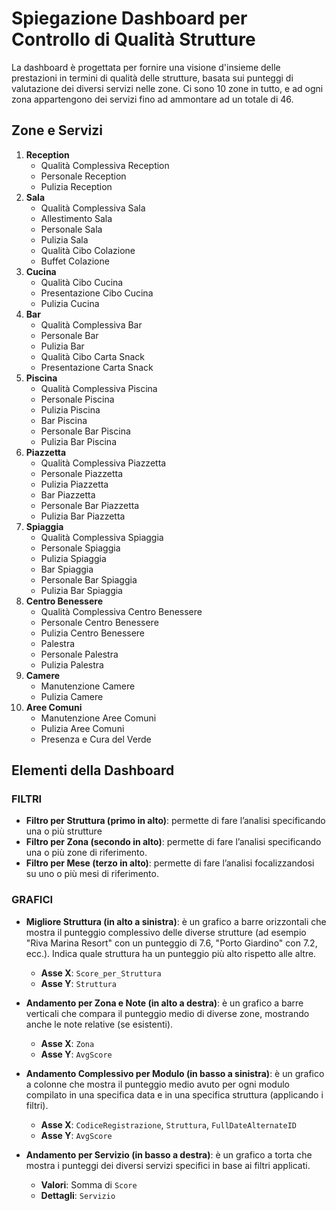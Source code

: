 # Spiegazione Dashboard per Controllo di Qualità Strutture

La dashboard è progettata per fornire una visione d'insieme delle prestazioni in termini di qualità delle strutture, basata sui punteggi di valutazione dei diversi servizi nelle zone. Ci sono 10 zone in tutto, e ad ogni zona appartengono dei servizi fino ad ammontare ad un totale di 46.

## Zone e Servizi

1. **Reception**
   - Qualità Complessiva Reception
   - Personale Reception
   - Pulizia Reception
2. **Sala**
   - Qualità Complessiva Sala
   - Allestimento Sala
   - Personale Sala
   - Pulizia Sala
   - Qualità Cibo Colazione
   - Buffet Colazione
3. **Cucina**
   - Qualità Cibo Cucina
   - Presentazione Cibo Cucina
   - Pulizia Cucina
4. **Bar**
   - Qualità Complessiva Bar
   - Personale Bar
   - Pulizia Bar
   - Qualità Cibo Carta Snack
   - Presentazione Carta Snack
5. **Piscina**
   - Qualità Complessiva Piscina
   - Personale Piscina
   - Pulizia Piscina
   - Bar Piscina
   - Personale Bar Piscina
   - Pulizia Bar Piscina
6. **Piazzetta**
   - Qualità Complessiva Piazzetta
   - Personale Piazzetta
   - Pulizia Piazzetta
   - Bar Piazzetta
   - Personale Bar Piazzetta
   - Pulizia Bar Piazzetta
7. **Spiaggia**
   - Qualità Complessiva Spiaggia
   - Personale Spiaggia
   - Pulizia Spiaggia
   - Bar Spiaggia
   - Personale Bar Spiaggia
   - Pulizia Bar Spiaggia
8. **Centro Benessere**
   - Qualità Complessiva Centro Benessere
   - Personale Centro Benessere
   - Pulizia Centro Benessere
   - Palestra
   - Personale Palestra
   - Pulizia Palestra
9. **Camere**
   - Manutenzione Camere
   - Pulizia Camere
10. **Aree Comuni**
    - Manutenzione Aree Comuni
    - Pulizia Aree Comuni
    - Presenza e Cura del Verde

## Elementi della Dashboard

### FILTRI
- **Filtro per Struttura (primo in alto)**: permette di fare l’analisi specificando una o più strutture 
- **Filtro per Zona (secondo in alto)**: permette di fare l’analisi specificando una o più zone di riferimento.
- **Filtro per Mese (terzo in alto)**: permette di fare l’analisi focalizzandosi su uno o più mesi di riferimento.

### GRAFICI
- **Migliore Struttura (in alto a sinistra)**: è un grafico a barre orizzontali che mostra il punteggio complessivo delle diverse strutture (ad esempio "Riva Marina Resort" con un punteggio di 7.6, "Porto Giardino" con 7.2, ecc.). Indica quale struttura ha un punteggio più alto rispetto alle altre.
  - **Asse X**: `Score_per_Struttura`
  - **Asse Y**: `Struttura`

- **Andamento per Zona e Note (in alto a destra)**: è un grafico a barre verticali che compara il punteggio medio di diverse zone, mostrando anche le note relative (se esistenti).
  - **Asse X**: `Zona`
  - **Asse Y**: `AvgScore`

- **Andamento Complessivo per Modulo (in basso a sinistra)**: è un grafico a colonne che mostra il punteggio medio avuto per ogni modulo compilato in una specifica data e in una specifica struttura (applicando i filtri).
  - **Asse X**: `CodiceRegistrazione`, `Struttura`, `FullDateAlternateID`
  - **Asse Y**: `AvgScore`

- **Andamento per Servizio (in basso a destra)**: è un grafico a torta che mostra i punteggi dei diversi servizi specifici in base ai filtri applicati.
  - **Valori**: Somma di `Score`
  - **Dettagli**: `Servizio`
